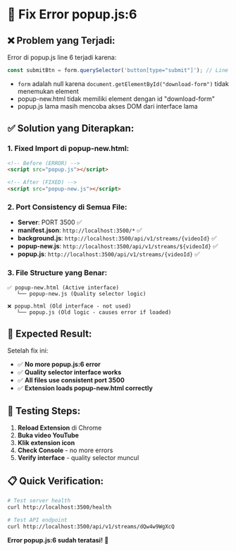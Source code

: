 # 🔧 Fix Error popup.js:6

## ❌ **Problem yang Terjadi:**

Error di popup.js line 6 terjadi karena:

```javascript
const submitBtn = form.querySelector('button[type="submit"]'); // Line 6
```

- `form` adalah null karena `document.getElementById("download-form")` tidak menemukan element
- popup-new.html tidak memiliki element dengan id "download-form" 
- popup.js lama masih mencoba akses DOM dari interface lama

## ✅ **Solution yang Diterapkan:**

### 1. **Fixed Import di popup-new.html:**
```html
<!-- Before (ERROR) -->
<script src="popup.js"></script>

<!-- After (FIXED) -->
<script src="popup-new.js"></script>
```

### 2. **Port Consistency di Semua File:**
- **Server**: PORT 3500 ✅
- **manifest.json**: `http://localhost:3500/*` ✅
- **background.js**: `http://localhost:3500/api/v1/streams/{videoId}` ✅
- **popup-new.js**: `http://localhost:3500/api/v1/streams/${videoId}` ✅
- **popup.js**: `http://localhost:3500/api/v1/streams/{videoId}` ✅

### 3. **File Structure yang Benar:**
```
✅ popup-new.html (Active interface)
   └── popup-new.js (Quality selector logic)

❌ popup.html (Old interface - not used)
   └── popup.js (Old logic - causes error if loaded)
```

## 🎯 **Expected Result:**

Setelah fix ini:
- ✅ **No more popup.js:6 error** 
- ✅ **Quality selector interface works**
- ✅ **All files use consistent port 3500**
- ✅ **Extension loads popup-new.html correctly**

## 🧪 **Testing Steps:**

1. **Reload Extension** di Chrome
2. **Buka video YouTube** 
3. **Klik extension icon**
4. **Check Console** - no more errors
5. **Verify interface** - quality selector muncul

## 📋 **Quick Verification:**

```bash
# Test server health
curl http://localhost:3500/health

# Test API endpoint  
curl http://localhost:3500/api/v1/streams/dQw4w9WgXcQ
```

**Error popup.js:6 sudah teratasi!** 🎉